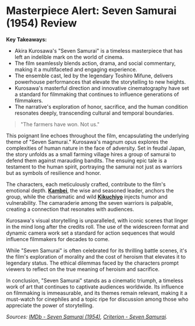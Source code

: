 # Masterpiece Alert: Seven Samurai (1954) Review

**Key Takeaways:**
- Akira Kurosawa's "Seven Samurai" is a timeless masterpiece that has left an indelible mark on the world of cinema.
- The film seamlessly blends action, drama, and social commentary, making it a multifaceted and engaging experience.
- The ensemble cast, led by the legendary Toshiro Mifune, delivers powerhouse performances that elevate the storytelling to new heights.
- Kurosawa's masterful direction and innovative cinematography have set a standard for filmmaking that continues to influence generations of filmmakers.
- The narrative's exploration of honor, sacrifice, and the human condition resonates deeply, transcending cultural and temporal boundaries.

> "The farmers have won. Not us."

This poignant line echoes throughout the film, encapsulating the underlying theme of "Seven Samurai." Kurosawa's magnum opus explores the complexities of human nature in the face of adversity. Set in feudal Japan, the story unfolds as a small farming village hires a group of samurai to defend them against marauding bandits. The ensuing epic tale is a testament to the human spirit, portraying the samurai not just as warriors but as symbols of resilience and honor.

The characters, each meticulously crafted, contribute to the film's emotional depth. **[Kambei](https://en.wikipedia.org/wiki/Kambei_Shimada)**, the wise and seasoned leader, anchors the group, while the charismatic and wild **[Kikuchiyo](https://en.wikipedia.org/wiki/Kikuchiyo)** injects humor and vulnerability. The camaraderie among the seven warriors is palpable, creating a connection that resonates with audiences.

Kurosawa's visual storytelling is unparalleled, with iconic scenes that linger in the mind long after the credits roll. The use of the widescreen format and dynamic camera work set a standard for action sequences that would influence filmmakers for decades to come.

While "Seven Samurai" is often celebrated for its thrilling battle scenes, it's the film's exploration of morality and the cost of heroism that elevates it to legendary status. The ethical dilemmas faced by the characters prompt viewers to reflect on the true meaning of heroism and sacrifice.

In conclusion, "Seven Samurai" stands as a cinematic triumph, a timeless work of art that continues to captivate audiences worldwide. Its influence on filmmaking is immeasurable, and its themes remain relevant, making it a must-watch for cinephiles and a topic ripe for discussion among those who appreciate the power of storytelling.

*Sources: [IMDb - Seven Samurai (1954)](https://www.imdb.com/title/tt0047478/), [Criterion - Seven Samurai](https://www.criterion.com/films/678-seven-samurai).*